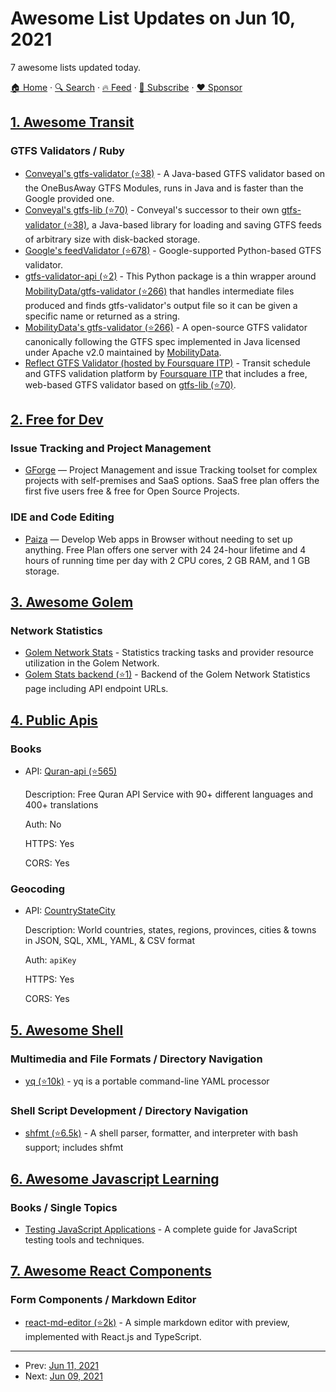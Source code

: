 # Awesome List Updates on Jun 10, 2021

7 awesome lists updated today.

[🏠 Home](/README.md) · [🔍 Search](https://www.trackawesomelist.com/search/) · [🔥 Feed](https://www.trackawesomelist.com/rss.xml) · [📮 Subscribe](https://trackawesomelist.us17.list-manage.com/subscribe?u=d2f0117aa829c83a63ec63c2f&id=36a103854c) · [❤️  Sponsor](https://github.com/sponsors/theowenyoung)



## [1. Awesome Transit](/content/CUTR-at-USF/awesome-transit/README.md)

### GTFS Validators / Ruby

*   [Conveyal's gtfs-validator (⭐38)](https://github.com/conveyal/gtfs-validator) - A Java-based GTFS validator based on the OneBusAway GTFS Modules, runs in Java and is faster than the Google provided one.
*   [Conveyal's gtfs-lib (⭐70)](https://github.com/conveyal/gtfs-lib/) - Conveyal's successor to their own [gtfs-validator (⭐38)](https://github.com/conveyal/gtfs-validator), a Java-based library for loading and saving GTFS feeds of arbitrary size with disk-backed storage.
*   [Google's feedValidator (⭐678)](https://github.com/google/transitfeed/wiki/FeedValidator) - Google-supported Python-based GTFS validator.
*   [gtfs-validator-api (⭐2)](https://github.com/cal-itp/gtfs-validator-api) - This Python package is a thin wrapper around [MobilityData/gtfs-validator (⭐266)](https://github.com/MobilityData/gtfs-validator) that handles intermediate files produced and finds gtfs-validator's output file so it can be given a specific name or returned as a string.
*   [MobilityData's gtfs-validator (⭐266)](https://github.com/MobilityData/gtfs-validator) - A open-source GTFS validator canonically following the GTFS spec implemented in Java licensed under Apache v2.0 maintained by [MobilityData](https://mobilitydata.org/).
*   [Reflect GTFS Validator (hosted by Foursquare ITP)](https://reflect.foursquareitp.com) - Transit schedule and GTFS validation platform by [Foursquare ITP](https://www.foursquareitp.com) that includes a free, web-based GTFS validator based on [gtfs-lib (⭐70)](https://github.com/conveyal/gtfs-lib/).

## [2. Free for Dev](/content/ripienaar/free-for-dev/README.md)

### Issue Tracking and Project Management

*   [GForge](https://gforge.com) — Project Management and issue Tracking toolset for complex projects with self-premises and SaaS options. SaaS free plan offers the first five users free & free for Open Source Projects.

### IDE and Code Editing

*   [Paiza](https://paiza.cloud/en/) — Develop Web apps in Browser without needing to set up anything. Free Plan offers one server with 24 24-hour lifetime and 4 hours of running time per day with 2 CPU cores, 2 GB RAM, and 1 GB storage.

## [3. Awesome Golem](/content/golemfactory/awesome-golem/README.md)

### Network Statistics

*   [Golem Network Stats](https://stats.golem.network) - Statistics tracking tasks and provider resource utilization in the Golem Network.
*   [Golem Stats backend (⭐1)](https://github.com/cryptobench/golem-stats-backend) - Backend of the Golem Network Statistics page including API endpoint URLs.

## [4. Public Apis](/content/public-apis/public-apis/README.md)

### Books

- API: [Quran-api (⭐565)](https://github.com/fawazahmed0/quran-api#readme)

  Description: Free Quran API Service with 90+ different languages and 400+ translations

  Auth: No

  HTTPS: Yes

  CORS: Yes



### Geocoding

- API: [CountryStateCity](https://countrystatecity.in/)

  Description: World countries, states, regions, provinces, cities & towns in JSON, SQL, XML, YAML, & CSV format

  Auth: `apiKey`

  HTTPS: Yes

  CORS: Yes



## [5. Awesome Shell](/content/alebcay/awesome-shell/README.md)

### Multimedia and File Formats / Directory Navigation

*   [yq (⭐10k)](https://github.com/mikefarah/yq) - yq is a portable command-line YAML processor

### Shell Script Development / Directory Navigation

*   [shfmt (⭐6.5k)](https://github.com/mvdan/sh) - A shell parser, formatter, and interpreter with bash support; includes shfmt

## [6. Awesome Javascript Learning](/content/micromata/awesome-javascript-learning/README.md)

### Books / Single Topics

*   [Testing JavaScript Applications](https://www.manning.com/books/testing-javascript-applications) - A complete guide for JavaScript testing tools and techniques.

## [7. Awesome React Components](/content/brillout/awesome-react-components/README.md)

### Form Components / Markdown Editor

*   [react-md-editor (⭐2k)](https://github.com/uiwjs/react-md-editor) - A simple markdown editor with preview, implemented with React.js and TypeScript.

---

- Prev: [Jun 11, 2021](/content/2021/06/11/README.md)
- Next: [Jun 09, 2021](/content/2021/06/09/README.md)